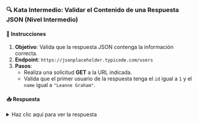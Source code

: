 ### **🔍 Kata Intermedio: Validar el Contenido de una Respuesta JSON (Nivel Intermedio)**

#### 📑 Instrucciones

1. **Objetivo**: Valida que la respuesta JSON contenga la información correcta.
2. **Endpoint**: `https://jsonplaceholder.typicode.com/users`
3. **Pasos**:
   - Realiza una solicitud **GET** a la URL indicada.
   - Valida que el primer usuario de la respuesta tenga el `id` igual a `1` y el `name` igual a `"Leanne Graham"`.

#### 📥 Respuesta

<details>
  <summary>Haz clic aquí para ver la respuesta</summary>

```gherkin
Feature: Validar contenido de la respuesta JSON

  Scenario: Obtener lista de usuarios y validar el primer usuario
    Given url 'https://jsonplaceholder.typicode.com/users'
    When method get
    Then status 200
    And match response[0].id == 1
    And match response[0].name == 'Leanne Graham'
```

</details>